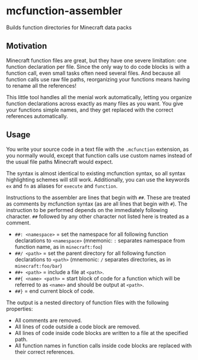 # mcfunction-assembler

Builds function directories for Minecraft data packs



## Motivation

Minecraft function files are great, but they have one severe limitation: one function declaration per file. Since the only way to do code blocks is with a function call, even small tasks often need several files. And because all function calls use raw file paths, reorganizing your functions means having to rename all the references!

This little tool handles all the menial work automatically, letting you organize function declarations across exactly as many files as you want. You give your functions simple names, and they get replaced with the correct references automatically.



## Usage

You write your source code in a text file with the `.mcfunction` extension, as you normally would, except that function calls use custom names instead of the usual file paths Minecraft would expect.

The syntax is almost identical to existing mcfunction syntax, so all syntax highlighting schemes will still work. Additionally, you can use the keywords `ex` and `fn` as aliases for `execute` and `function`.

Instructions to the assembler are lines that begin with `##`. These are treated as comments by mcfunction syntax (as are all lines that begin with `#`). The instruction to be performed depends on the immediately following character. `##` followed by any other character not listed here is treated as a comment.

* `##: <namespace>` = set the namespace for all following function declarations to `<namespace>` (mnemonic: `:` separates namespace from function name, as in `minecraft:foo`)
* `##/ <path>` = set the parent directory for all following function declarations to `<path>` (mnemonic: `/` separates directories, as in `minecraft:foo/bar`)
* `##+ <path>` = include a file at `<path>`.
* `##{ <name> <path>` = start block of code for a function which will be referred to as `<name>` and should be output at `<path>`.
* `##}` = end current block of code.

The output is a nested directory of function files with the following properties:

* All comments are removed.
* All lines of code outside a code block are removed.
* All lines of code inside code blocks are written to a file at the specified path.
* All function names in function calls inside code blocks are replaced with their correct references.

